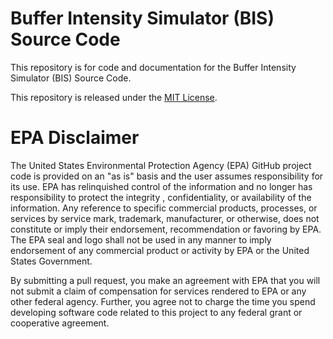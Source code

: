  Buffer Intensity Simulator (BIS) Source Code
======================================================================

This repository is for code and documentation for the Buffer Intensity Simulator (BIS) Source Code.

This repository is released under the [MIT License](LICENSE.md).

# EPA Disclaimer

The United States Environmental Protection Agency (EPA) GitHub project code is provided on an "as is" basis and the user assumes responsibility for its use. EPA has relinquished control of the information and no longer has responsibility to protect the integrity , confidentiality, or availability of the information. Any reference to specific commercial products, processes, or services by service mark, trademark, manufacturer, or otherwise, does not constitute or imply their endorsement, recommendation or favoring by EPA. The EPA seal and logo shall not be used in any manner to imply endorsement of any commercial product or activity by EPA or the United States Government.

By submitting a pull request, you make an agreement with EPA that you will not submit a claim of compensation for services rendered to EPA or any other federal agency.  Further, you agree not to charge the time you spend developing software code related to this project to any federal grant or cooperative agreement.

